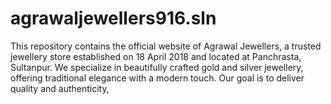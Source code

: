 # agrawaljewellers916.sln
This repository contains the official website of Agrawal Jewellers, a trusted jewellery store established on 18 April 2018 and located at Panchrasta, Sultanpur. We specialize in beautifully crafted gold and silver jewellery, offering traditional elegance with a modern touch. Our goal is to deliver quality and authenticity,
